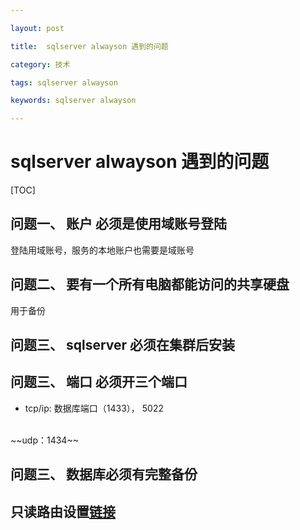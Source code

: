 ```yaml
---

layout: post

title:  sqlserver alwayson 遇到的问题

category: 技术

tags: sqlserver alwayson

keywords: sqlserver alwayson

---
```




# sqlserver alwayson 遇到的问题


[TOC]


## 问题一、 账户 必须是使用域账号登陆
登陆用域账号，服务的本地账户也需要是域账号

## 问题二、 要有一个所有电脑都能访问的共享硬盘
用于备份

## 问题三、 sqlserver 必须在集群后安装

## 问题三、 端口 必须开三个端口
* tcp/ip: 数据库端口（1433）， 5022
<br>
~~udp：1434~~

## 问题三、 数据库必须有完整备份


## 只读路由设置[链接](https://technet.microsoft.com/zh-cn/library/hh710054.aspx#Prerequisites)
